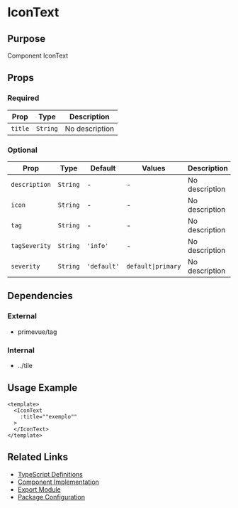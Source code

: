 # IconText

## Purpose

Component IconText

## Props

### Required

| Prop    | Type     | Description    |
| ------- | -------- | -------------- |
| `title` | `String` | No description |

### Optional

| Prop          | Type     | Default     | Values             | Description    |
| ------------- | -------- | ----------- | ------------------ | -------------- |
| `description` | `String` | -           | -                  | No description |
| `icon`        | `String` | -           | -                  | No description |
| `tag`         | `String` | -           | -                  | No description |
| `tagSeverity` | `String` | `'info'`    | -                  | No description |
| `severity`    | `String` | `'default'` | `default\|primary` | No description |

## Dependencies

### External

- primevue/tag

### Internal

- ../tile

## Usage Example

```vue
<template>
  <IconText
    :title=""exemplo""
  >
  </IconText>
</template>
```

## Related Links

- [TypeScript Definitions](./IconText.d.ts)
- [Component Implementation](./IconText.vue)
- [Export Module](./icontext.js)
- [Package Configuration](./package.json)
